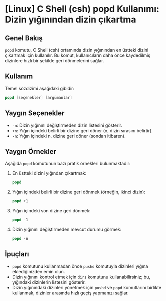 # [Linux] C Shell (csh) popd Kullanımı: Dizin yığınından dizin çıkartma

## Genel Bakış
`popd` komutu, C Shell (csh) ortamında dizin yığınından en üstteki dizini çıkartmak için kullanılır. Bu komut, kullanıcıların daha önce kaydedilmiş dizinlere hızlı bir şekilde geri dönmelerini sağlar.

## Kullanım
Temel sözdizimi aşağıdaki gibidir:
```csh
popd [seçenekler] [argümanlar]
```

## Yaygın Seçenekler
- `-n`: Dizin yığınını değiştirmeden dizin listesini gösterir.
- `+n`: Yığın içindeki belirli bir dizine geri döner (n, dizin sırasını belirtir).
- `-n`: Yığın içindeki n. dizine geri döner (sondan itibaren).

## Yaygın Örnekler
Aşağıda `popd` komutunun bazı pratik örnekleri bulunmaktadır:

1. En üstteki dizini yığından çıkartmak:
   ```csh
   popd
   ```

2. Yığın içindeki belirli bir dizine geri dönmek (örneğin, ikinci dizin):
   ```csh
   popd +1
   ```

3. Yığın içindeki son dizine geri dönmek:
   ```csh
   popd -1
   ```

4. Dizin yığınını değiştirmeden mevcut durumu görmek:
   ```csh
   popd -n
   ```

## İpuçları
- `popd` komutunu kullanmadan önce `pushd` komutuyla dizinleri yığına eklediğinizden emin olun.
- Dizin yığınını kontrol etmek için `dirs` komutunu kullanabilirsiniz; bu, yığındaki dizinlerin listesini gösterir.
- Dizin yığınındaki dizinleri yönetmek için `pushd` ve `popd` komutlarını birlikte kullanmak, dizinler arasında hızlı geçiş yapmanızı sağlar.
